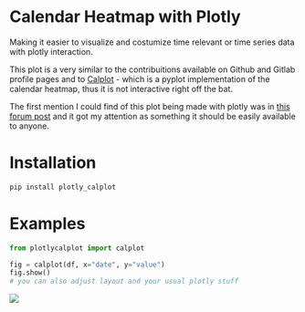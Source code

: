 # Calendar Heatmap with Plotly
Making it easier to visualize and costumize time relevant or time series data with plotly interaction.

This plot is a very similar to the contribuitions available on Github and Gitlab profile pages and to [Calplot](https://github.com/tomkwok/calplot) - which is a pyplot implementation of the calendar heatmap, thus it is not interactive right off the bat.

The first mention I could find of this plot being made with plotly was in [this forum post](https://community.plotly.com/t/colored-calendar-heatmap-in-dash/10907/16) and it got my attention as something it should be easily available to anyone.

# Installation
``` bash
pip install plotly_calplot
```

# Examples
``` python
from plotlycalplot import calplot

fig = calplot(df, x="date", y="value")
fig.show()
# you can also adjust layout and your usual plotly stuff
```

<img src="https://github.com/brunorosilva/plotly-calplot/blob/main/assets/images/example.png?raw=true">
